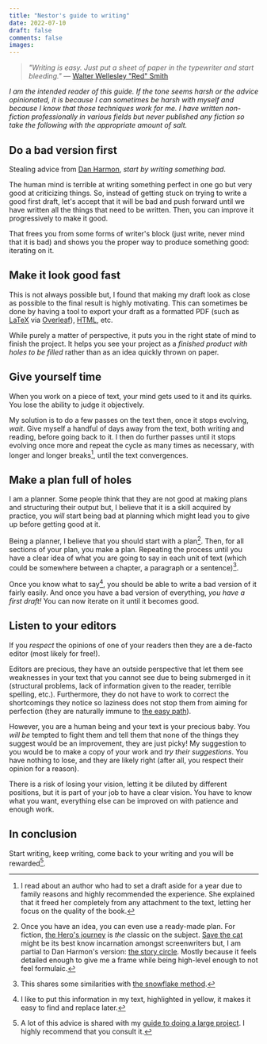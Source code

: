 ```yaml
---
title: "Nestor's guide to writing"
date: 2022-07-10
draft: false
comments: false
images:
---
```


> *"Writing is easy. Just put a sheet of paper in the typewriter and start bleeding."*
— [Walter Wellesley "Red" Smith](https://quoteinvestigator.com/2011/09/14/writing-bleed/)


*I am the intended reader of this guide. If the tone seems harsh or the advice opinionated, it is because I can sometimes be harsh with myself and because I *know* that those techniques work for me. I have written non-fiction professionally in various fields but never published any fiction so take the following with the appropriate amount of salt.*

## Do a bad version first

Stealing advice from [Dan Harmon](https://en.wikipedia.org/wiki/Dan_Harmon), *start by writing something bad*.

The human mind is terrible at writing something perfect in one go but very good at criticizing things.
So, instead of getting stuck on trying to write a good first draft, let's accept that it will be bad and push forward until we have written all the things that need to be written.
Then, you can improve it progressively to make it good.

That frees you from some forms of writer's block (just write, never mind that it is bad) and shows you the proper way to produce something good: iterating on it.

## Make it look good fast

This is not always possible but, I found that making my draft look as close as possible to the final result is highly motivating.
This can sometimes be done by having a tool to export your draft as a formatted PDF (such as [LaTeX](https://www.overleaf.com/learn/latex/Learn_LaTeX_in_30_minutes) via [Overleaf](https://www.overleaf.com/)), [HTML](/writing/guides/blogging), etc.

While purely a matter of perspective, it puts you in the right state of mind to finish the project. It helps you see your project as a *finished product with holes to be filled* rather than as an idea quickly thrown on paper.

## Give yourself time

When you work on a piece of text, your mind gets used to it and its quirks. You lose the ability to judge it objectively.

My solution is to do a few passes on the text then, once it stops evolving, *wait*.
Give myself a handful of days away from the text, both writing and reading, before going back to it.
I then do further passes until it stops evolving once more and repeat the cycle as many times as necessary, with longer and longer breaks[^time], until the text convergences.

[^time]: I read about an author who had to set a draft aside for a year due to family reasons and highly recommended the experience.
She explained that it freed her completely from any attachment to the text, letting her focus on the quality of the book.

## Make a plan full of holes

I am a planner. 
Some people think that they are not good at making plans and structuring their output but, I believe that it is a skill acquired by practice, you *will* start being bad at planning which might lead you to give up before getting good at it.

Being a planner, I believe that you should start with a plan[^1].
Then, for all sections of your plan, you make a plan.
Repeating the process until you have a clear idea of what you are going to say in each unit of text (which could be somewhere between a chapter, a paragraph or a sentence)[^2].

Once you know what to say[^3], you should be able to write a bad version of it fairly easily.
And once you have a bad version of everything, *you have a first draft!*
You can now iterate on it until it becomes good.

[^1]: Once you have an idea, you can even use a ready-made plan.
For fiction, [the Hero's journey](https://en.wikipedia.org/wiki/Hero%27s_journey) is *the* classic on the subject.
[Save the cat](https://savethecat.com/) might be its best know incarnation amongst screenwriters but, I am partial to Dan Harmon's version: [the story circle](https://en.wikipedia.org/wiki/Dan_Harmon#%22Story_circle%22_technique). Mostly because it feels detailed enough to give me a frame while being high-level enough to not feel formulaic.

[^2]: This shares some similarities with [the snowflake method](https://www.advancedfictionwriting.com/articles/snowflake-method/).

[^3]: I like to put this information in my text, highlighted in yellow, it makes it easy to find and replace later.

## Listen to your editors

If you *respect* the opinions of one of your readers then they are a de-facto editor (most likely for free!).

Editors are precious, they have an outside perspective that let them see weaknesses in your text that you cannot see due to being submerged in it (structural problems, lack of information given to the reader, terrible spelling, etc.).
Furthermore, they do not have to work to correct the shortcomings they notice so laziness does not stop them from aiming for perfection (they are naturally immune to [the easy path](/writing/concepts/easy_path)).

However, you are a human being and your text is your precious baby.
You *will be* tempted to fight them and tell them that none of the things they suggest would be an improvement, they are just picky!
My suggestion to you would be to make a copy of your work and *try their suggestions*. 
You have nothing to lose, and they are likely right (after all, you respect their opinion for a reason).

There is a risk of losing your vision, letting it be diluted by different positions, but it is part of your job to have a clear vision.
You have to know what you want, everything else can be improved on with patience and enough work.

## In conclusion

Start writing, keep writing, come back to your writing and you will be rewarded[^also].

[^also]: A lot of this advice is shared with my [guide to doing a large project](/writing/guides/hard_things). I highly recommend that you consult it.
